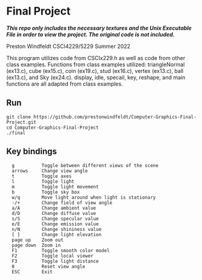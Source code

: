 # Final Project

***This repo only includes the necessary textures and the Unix Executable File in order to view the project. The original code is not included.***

Preston Windfeldt
CSCI4229/5229 Summer 2022

This program utilizes code from CSCIx229.h as well as code from other class examples. 
Functions from class examples utilized:
triangleNormal (ex13.c), cube (ex15.c), coin (ex19.c), stud (ex16.c),
vertex (ex13.c), ball (ex13.c), and Sky (ex24.c).
display, idle, specail, key, reshape, and main functions are all adapted from class examples.

## Run
```
git clone https://github.com/prestonwindfeldt/Computer-Graphics-Final-Project.git
cd Computer-Graphics-Final-Project
./final
```

## Key bindings
```
  g          Toggle between different views of the scene
  arrows     Change view angle
  t          Toggle axes
  l          Toggle light
  m          Toggle light movement
  b          Toggle sky box
  w/q        Move light around when light is stationary
  -/+        Change field of view angle
  a/A        Change ambient value
  d/D        Change diffuse value
  s/S        Change specular value
  e/E        Change emission value
  n/N        Change shininess value
  [ ]        Change light elevation
  page up    Zoom out
  page down  Zoom in
  F1         Toggle smooth color model
  F2         Toggle local viewer
  F3         Toggle light distance
  0          Reset view angle
  ESC        Exit
```



